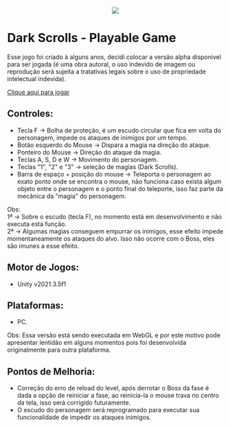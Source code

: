 
<p align="center">  
  <img src="https://user-images.githubusercontent.com/37397920/221338584-3e18e014-d349-4409-a500-8e5795a9d158.gif">
</p>

# Dark Scrolls - Playable Game
Esse jogo foi criado à alguns anos, decidi colocar a versão alpha disponível para ser jogada (é uma obra autoral, o uso indevido de imagem ou reprodução será sujeita a tratativas legais sobre o uso de propriedade intelectual indevida).

<a href="https://arycaramez.github.io/DarkScrollsGamePlayable/">Clique aqui para jogar</a>

## Controles:

- Tecla F -> Bolha de proteção, é um escudo circular que fica em volta do personagem, impede os ataques de inimigos por um tempo.
- Botão esquerdo do Mouse -> Dispara a magia na direção do ataque.
- Ponteiro do Mouse -> Direção do ataque da magia.
- Teclas A, S, D e W -> Movimento do personagem.
- Teclas "1", "2" e "3" -> seleção de magias (Dark Scrolls).
- Barra de espaço + posição do mouse -> Teleporta o personagem ao exato ponto onde se encontra o mouse, não funciona caso exista algum objeto entre o personagem e o ponto final do teleporte, isso faz parte da mecânica da "magia" do personagem.

Obs:<br>
1ª -> Sobre o escudo (tecla F), no momento está em desenvolvimento e não executa esta função.<br>
2ª -> Algumas magias conseguem empurrar os inimigos, esse efeito impede momentaneamente os ataques do alvo. Isso não ocorre com o Boss, eles são imunes a esse efeito.

## Motor de Jogos:
- Unity v2021.3.5f1

## Plataformas:
- PC.

Obs: Essa versão está sendo executada em WebGL e por este motivo pode apresentar lentidão em alguns momentos pois foi desenvolvida originalmente para outra plataforma.

## Pontos de Melhoria:
- Correção do erro de reload do level, após derrotar o Boss da fase é dada a opção de reiniciar a fase, ao reinicia-la o mouse trava no centro da tela, isso será corrigido futuramente.
- O escudo do personagem será reprogramado para executar sua funcionalidade de impedir os ataques inimigos.
